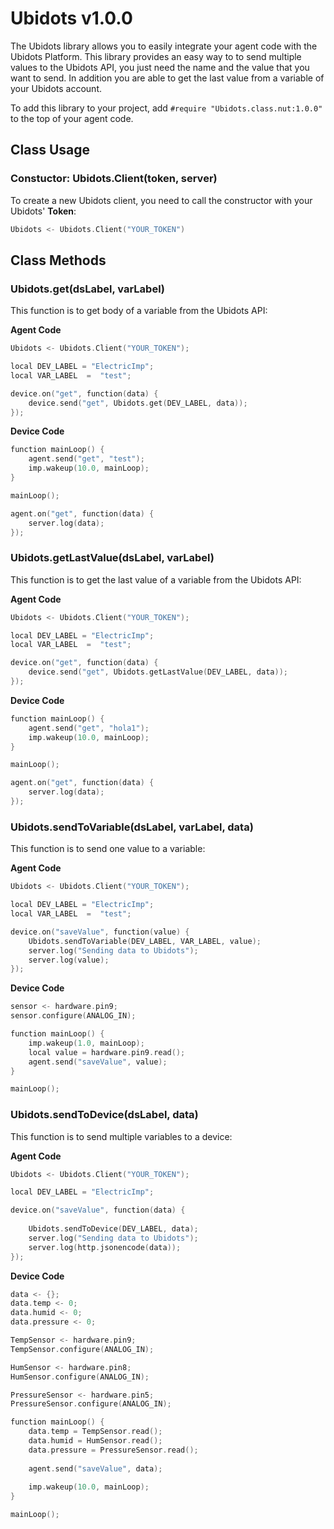 # Ubidots v1.0.0

The Ubidots library allows you to easily integrate your agent code with the Ubidots Platform. This library provides an easy way to to send multiple values to the Ubidots API, you just need the name and the value that you want to send. In addition you are able to get the last value from a variable of your Ubidots account.

To add this library to your project, add ```#require "Ubidots.class.nut:1.0.0"```  to the top of your agent code.

##  Class Usage 

### Constuctor: Ubidots.Client(token, server)

To create a new Ubidots client, you need to call the constructor with your Ubidots' **Token**:
```c
Ubidots <- Ubidots.Client("YOUR_TOKEN")
```
##  Class Methods 


### Ubidots.get(dsLabel, varLabel)

This function is to get body of a variable from the Ubidots API:

**Agent Code**

```c
Ubidots <- Ubidots.Client("YOUR_TOKEN");

local DEV_LABEL = "ElectricImp";
local VAR_LABEL  =  "test";

device.on("get", function(data) {
    device.send("get", Ubidots.get(DEV_LABEL, data));   
});
```

**Device Code**

```c 
function mainLoop() {
    agent.send("get", "test");
    imp.wakeup(10.0, mainLoop);
} 

mainLoop();

agent.on("get", function(data) {
    server.log(data);
});
```
### Ubidots.getLastValue(dsLabel, varLabel)

This function is to get the last value of a variable from the Ubidots API:

**Agent Code**

```c
Ubidots <- Ubidots.Client("YOUR_TOKEN");

local DEV_LABEL = "ElectricImp";
local VAR_LABEL  =  "test";

device.on("get", function(data) {
    device.send("get", Ubidots.getLastValue(DEV_LABEL, data));   
});
```

**Device Code**

``` c
function mainLoop() {
    agent.send("get", "hola1");
    imp.wakeup(10.0, mainLoop);
} 

mainLoop();

agent.on("get", function(data) {
    server.log(data);
});
```

### Ubidots.sendToVariable(dsLabel, varLabel, data)

This function is to send one value to a variable:

**Agent Code**

```c
Ubidots <- Ubidots.Client("YOUR_TOKEN");

local DEV_LABEL = "ElectricImp";
local VAR_LABEL  =  "test";

device.on("saveValue", function(value) {
    Ubidots.sendToVariable(DEV_LABEL, VAR_LABEL, value);    
    server.log("Sending data to Ubidots");
    server.log(value);
}); 

```

**Device Code**

``` c
sensor <- hardware.pin9;
sensor.configure(ANALOG_IN);

function mainLoop() {
    imp.wakeup(1.0, mainLoop);
    local value = hardware.pin9.read();
    agent.send("saveValue", value);
} 

mainLoop();
```

### Ubidots.sendToDevice(dsLabel, data)

This function is to send multiple variables to a device:

**Agent Code**

```c
Ubidots <- Ubidots.Client("YOUR_TOKEN");

local DEV_LABEL = "ElectricImp";

device.on("saveValue", function(data) {
    
    Ubidots.sendToDevice(DEV_LABEL, data);
    server.log("Sending data to Ubidots");
    server.log(http.jsonencode(data));
});
```

**Device Code**

```c
data <- {};
data.temp <- 0;
data.humid <- 0;
data.pressure <- 0;

TempSensor <- hardware.pin9;
TempSensor.configure(ANALOG_IN);

HumSensor <- hardware.pin8;
HumSensor.configure(ANALOG_IN);

PressureSensor <- hardware.pin5;
PressureSensor.configure(ANALOG_IN);

function mainLoop() {
    data.temp = TempSensor.read();
    data.humid = HumSensor.read();
    data.pressure = PressureSensor.read();
    
    agent.send("saveValue", data);        
    
    imp.wakeup(10.0, mainLoop);
} 

mainLoop(); 
```
